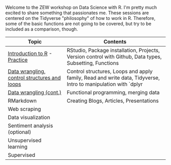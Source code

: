 Welcome to the ZEW workshop on Data Science with R. I'm pretty much excited to share something that passionates me. These sessions are centered on the Tidyverse "philosophy" of how to work in R. Therefore, some of the basic functions are not going to be covered, but try to be included as a comparison, though.

| Topic                                                        | Contents                                                                                                      |
|--------------------------------------------------------------|---------------------------------------------------------------------------------------------------------------|
| [Introduction to R](ws_1.html) - [Practice](practice_1.html) | RStudio, Package installation, Projects, Version control with Github, Data types, Subsetting, Functions       |
| [Data wrangling, control structures and loops](ws_2.html)    | Control structures, Loops and apply family, Read and write data, Tidyverse, Intro to manipulation with `dplyr |
| [Data wrangling (cont.)](ws_3.html)                          | Functional programming, merging data                                                                          |
| RMarkdown                                                    | Creating Blogs, Articles, Presentations                                                                       |
| Web scraping                                                 |                                                                                                               |
| Data visualization                                           |                                                                                                               |
| Sentiment analysis (optional)                                |                                                                                                               |
| Unsupervised learning                                        |                                                                                                               |
| Supervised                                                   |                                                                                                               |
